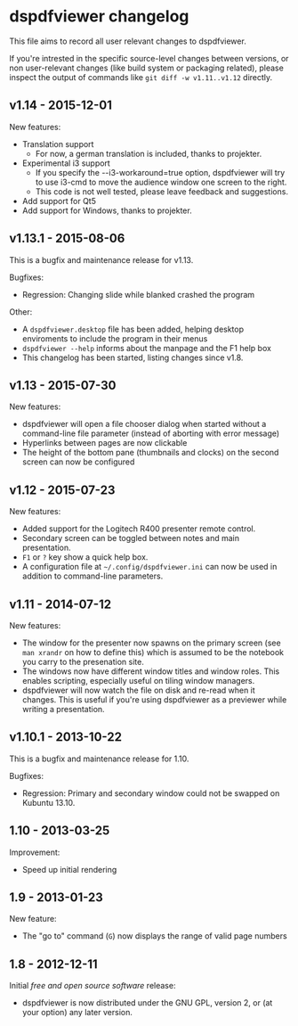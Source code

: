 dspdfviewer changelog
=====================

This file aims to record all user relevant changes to dspdfviewer.

If you're intrested in the specific source-level changes between versions,
or non user-relevant changes (like build system or packaging related), please
inspect the output of commands like `git diff -w v1.11..v1.12` directly.



v1.14 - 2015-12-01
------------------

New features:

* Translation support
  * For now, a german translation is included, thanks to projekter.
* Experimental i3 support
  * If you specify the --i3-workaround=true option, dspdfviewer will try to
    use i3-cmd to move the audience window one screen to the right.
  * This code is not well tested, please leave feedback and suggestions.
* Add support for Qt5
* Add support for Windows, thanks to projekter.


v1.13.1 - 2015-08-06
--------------------

This is a bugfix and maintenance release for v1.13.

Bugfixes:

* Regression: Changing slide while blanked crashed the program

Other:

* A `dspdfviewer.desktop` file has been added, helping desktop enviroments
  to include the program in their menus
* `dspdfviewer --help` informs about the manpage and the F1 help box
* This changelog has been started, listing changes since v1.8.



v1.13 - 2015-07-30
------------------

New features:

* dspdfviewer will open a file chooser dialog when started without a
  command-line file parameter (instead of aborting with error message)
* Hyperlinks between pages are now clickable
* The height of the bottom pane (thumbnails and clocks) on the second
  screen can now be configured



v1.12 - 2015-07-23
------------------

New features:

* Added support for the Logitech R400 presenter remote control.
* Secondary screen can be toggled between notes and main presentation.
* `F1` or `?` key show a quick help box.
* A configuration file at `~/.config/dspdfviewer.ini` can now be
  used in addition to command-line parameters.



v1.11 - 2014-07-12
------------------

New features:

* The window for the presenter now spawns on the primary screen
  (see `man xrandr` on how to define this) which is assumed to be
  the notebook you carry to the presenation site.
* The windows now have different window titles and window roles.
  This enables scripting, especially useful on tiling window managers.
* dspdfviewer will now watch the file on disk and re-read when it changes.
  This is useful if you're using dspdfviewer as a previewer while
  writing a presentation.



v1.10.1 - 2013-10-22
--------------------

This is a bugfix and maintenance release for 1.10.

Bugfixes:

* Regression: Primary and secondary window could not be swapped on Kubuntu 13.10.



1.10 - 2013-03-25
-----------------

Improvement:

* Speed up initial rendering



1.9 - 2013-01-23
----------------

New feature:

* The "go to" command (`G`) now displays the range of valid page numbers



1.8 - 2012-12-11
----------------

Initial *free and open source software* release:

* dspdfviewer is now distributed under the GNU GPL, version 2, or
  (at your option) any later version.
